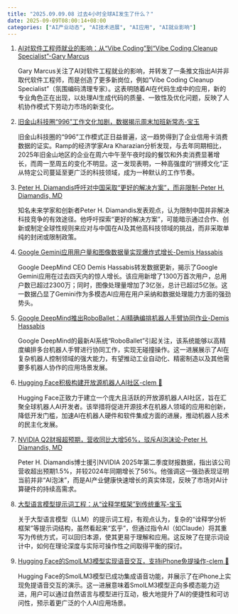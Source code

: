 ```yaml
---
title: "2025.09.09.08 过去4小时全球AI发生了什么？"
date: 2025-09-09T08:00:14+08:00
categories: ["AI产业动态", "AI技术进展", "AI应用", "AI就业影响"]
---
```


1.  [AI对软件工程师就业的影响：从“Vibe Coding”到“Vibe Coding Cleanup Specialist”-Gary Marcus](https://x.com/GaryMarcus/status/1965191111355629744)

    Gary Marcus关注了AI对软件工程就业的影响，并转发了一条推文指出AI并非取代软件工程师，而是创造了更多新岗位，例如“Vibe Coding Cleanup Specialist”（氛围编码清理专家）。这表明随着AI在代码生成中的应用，新的专业角色正在出现，以处理AI生成代码的质量、一致性及优化问题，反映了人机协作模式下劳动力市场的新变化。

2.  [旧金山科技圈“996”工作文化加剧，数据揭示周末加班新常态-宝玉](https://x.com/dotey/status/1965176990115275117)

    旧金山科技圈的“996”工作模式正日益普遍，这一趋势得到了企业信用卡消费数据的证实。Ramp的经济学家Ara Kharazian分析发现，与去年同期相比，2025年旧金山地区的企业在周六中午至午夜时段的餐饮和外卖消费显著增长，而周一至周五的变化不明显。这一发现表明，一种高强度的“拼搏文化”正从特定公司蔓延至更广泛的科技领域，成为一种默认的工作节奏。

3.  [Peter H. Diamandis呼吁对中国采取“更好的解决方案”，而非限制-Peter H. Diamandis, MD](https://x.com/PeterDiamandis/status/1965181398374846654)

    知名未来学家和创新者Peter H. Diamandis发表观点，认为限制中国并非解决科技竞争的有效途径。他呼吁探索“更好的解决方案”，可能暗示通过合作、创新或制定全球性规则来应对与中国在AI及其他高科技领域的挑战，而非采取单纯的封闭或限制政策。

4.  [Google Gemini应用用户量和图像数据量实现爆炸式增长-Demis Hassabis](https://x.com/demishassabis/status/1965179489882964462)

    Google DeepMind CEO Demis Hassabis转发数据更新，揭示了Google Gemini应用在过去四天内的惊人增长。该应用新增了1300万首次用户，总用户数已超过2300万；同时，图像处理量增加了3亿张，总计已超过5亿张。这一数据凸显了Gemini作为多模态AI应用在用户采纳和数据处理能力方面的强劲势头。

5.  [Google DeepMind推出RoboBallet：AI精确编排机器人手臂协同作业-Demis Hassabis](https://x.com/demishassabis/status/1965155897661161560)

    Google DeepMind的最新AI系统“RoboBallet”引起关注，该系统能够以高精度编排多台机器人手臂进行协同工作，实现无碰撞操作。这一进展展示了AI在复杂机器人控制领域的强大能力，有望推动工业自动化、精密制造以及其他需要多机器人协作的应用场景发展。

6.  [Hugging Face积极构建开放源机器人AI社区-clem 🤗](https://x.com/ClementDelangue/status/1965151217816129542)

    Hugging Face正致力于建立一个庞大且活跃的开放源机器人AI社区，旨在汇聚全球机器人AI开发者。该举措将促进开源技术在机器人领域的应用和创新，降低开发门槛，加速AI在机器人硬件和软件集成方面的进展，推动机器人技术的民主化发展。

7.  [NVIDIA Q2财报超预期，营收同比大增56%，驳斥AI泡沫论-Peter H. Diamandis, MD](https://x.com/PeterDiamandis/status/1965150811312308579)

    Peter H. Diamandis博士援引NVIDIA 2025年第二季度财报数据，指出该公司营收超出预期1.5%，并较2024年同期增长了56%。他强调这一强劲表现证明当前并非“AI泡沫”，而是AI产业健康快速增长的真实体现，反映了市场对AI计算硬件的持续高需求。

8.  [大型语言模型提示词工程：从“诠释学框架”到传统重写-宝玉](https://x.com/dotey/status/1965149992680833514)

    关于大型语言模型（LLM）的提示词工程，有观点认为，复杂的“诠释学分析框架”等提示词结构，虽然看起来“玄乎”，但通过指令AI（如Claude）将其重写为传统方式，可以回归本源，使其更易于理解和应用。这反映了在提示词设计中，如何在理论深度与实际可操作性之间取得平衡的探讨。

9.  [Hugging Face的SmolLM3模型实现语音交互，支持iPhone免提操作-clem 🤗](https://x.com/ClementDelangue/status/1965145800239186108)

    Hugging Face的SmolLM3模型已成功集成语音功能，并展示了在iPhone上实现免提语音交互的演示。这一进展意味着SmolLM3模型正向多模态能力迈进，用户可以通过自然语言与模型进行互动，极大地提升了AI的便捷性和可访问性，预示着更广泛的个人AI应用场景。